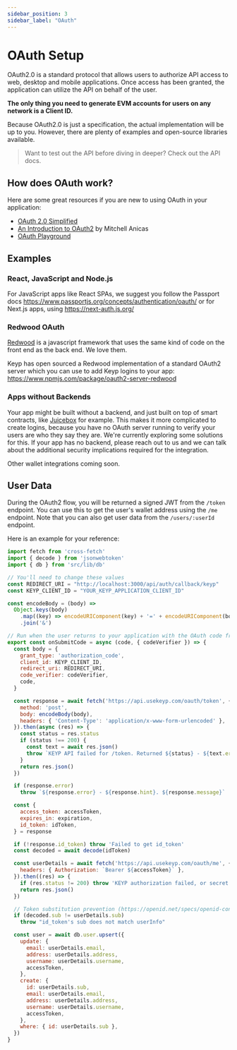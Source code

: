 ```yaml
---
sidebar_position: 3
sidebar_label: "OAuth"
---
```


# OAuth Setup

OAuth2.0 is a standard protocol that allows users to authorize API access to web, desktop and mobile applications. Once access has been granted, the application can utilize the API on behalf of the user.

**The only thing you need to generate EVM accounts for users on any network is a Client ID.**

Because OAuth2.0 is just a specification, the actual implementation will be up to you. However, there are plenty of examples and open-source libraries available.  

> Want to test out the API before diving in deeper? Check out the API docs.

## How does OAuth work?

Here are some great resources if you are new to using OAuth in your application:

- [OAuth 2.0 Simplified](https://www.oauth.com/)
- [An Introduction to OAuth2](https://www.digitalocean.com/community/tutorials/an-introduction-to-oauth-2) by Mitchell Anicas
- [OAuth Playground](https://www.oauth.com/playground/)

## Examples

### React, JavaScript and Node.js

For JavaScript apps like React SPAs, we suggest you follow the Passport docs https://www.passportjs.org/concepts/authentication/oauth/ or for Next.js apps, using https://next-auth.js.org/

### Redwood OAuth

[Redwood](https://redwoodjs.com/) is a javascript framework that uses the same kind of code on the front end as the back end. We love them.

Keyp has open sourced a Redwood implementation of a standard OAuth2 server which you can use to add Keyp logins to your app: https://www.npmjs.com/package/oauth2-server-redwood

### Apps without Backends

Your app might be built without a backend, and just built on top of smart contracts, like [Juicebox](https://juicebox.money) for example. This makes it more complicated to create logins, because you have no OAuth server running to verify your users are who they say they are. We're currently exploring some solutions for this. If your app has no backend, please reach out to us and we can talk about the additional security implications required for the integration.

Other wallet integrations coming soon.

## User Data

During the OAuth2 flow, you will be returned a signed JWT from the `/token` endpoint. You can use this to get the user's wallet address using the `/me` endpoint. Note that you can also get user data from the `/users/:userId` endpoint.

Here is an example for your reference:

```js
import fetch from 'cross-fetch'
import { decode } from 'jsonwebtoken'
import { db } from 'src/lib/db'

// You'll need to change these values
const REDIRECT_URI = "http://localhost:3000/api/auth/callback/keyp"
const KEYP_CLIENT_ID = "YOUR_KEYP_APPLICATION_CLIENT_ID" 

const encodeBody = (body) =>
  Object.keys(body)
    .map((key) => encodeURIComponent(key) + '=' + encodeURIComponent(body[key]))
    .join('&')

// Run when the user returns to your application with the OAuth code from Keyp
export const onSubmitCode = async (code, { codeVerifier }) => {
  const body = {
    grant_type: 'authorization_code',
    client_id: KEYP_CLIENT_ID,
    redirect_uri: REDIRECT_URI,
    code_verifier: codeVerifier,
    code,
  }

  const response = await fetch('https://api.usekeyp.com/oauth/token', {
    method: 'post',
    body: encodeBody(body),
    headers: { 'Content-Type': 'application/x-www-form-urlencoded' },
  }).then(async (res) => {
    const status = res.status
    if (status !== 200) {
      const text = await res.json()
      throw `KEYP API failed for /token. Returned ${status} - ${text.error} ${text.error_description}`
    }
    return res.json()
  })

  if (response.error)
    throw `${response.error} - ${response.hint}. ${response.message}`

  const {
    access_token: accessToken,
    expires_in: expiration,
    id_token: idToken,
  } = response

  if (!response.id_token) throw 'Failed to get id_token'
  const decoded = await decode(idToken)

  const userDetails = await fetch('https://api.usekeyp.com/oauth/me', {
    headers: { Authorization: `Bearer ${accessToken}` },
  }).then((res) => {
    if (res.status != 200) throw 'KEYP authorization failed, or secret invalid'
    return res.json()
  })

  // Token substitution prevention (https://openid.net/specs/openid-connect-core-1_0.html#TokenSubstitution)
  if (decoded.sub != userDetails.sub)
    throw "id_token's sub does not match userInfo"

  const user = await db.user.upsert({
    update: {
      email: userDetails.email,
      address: userDetails.address,
      username: userDetails.username,
      accessToken,
    },
    create: {
      id: userDetails.sub,
      email: userDetails.email,
      address: userDetails.address,
      username: userDetails.username,
      accessToken,
    },
    where: { id: userDetails.sub },
  })
}
```
